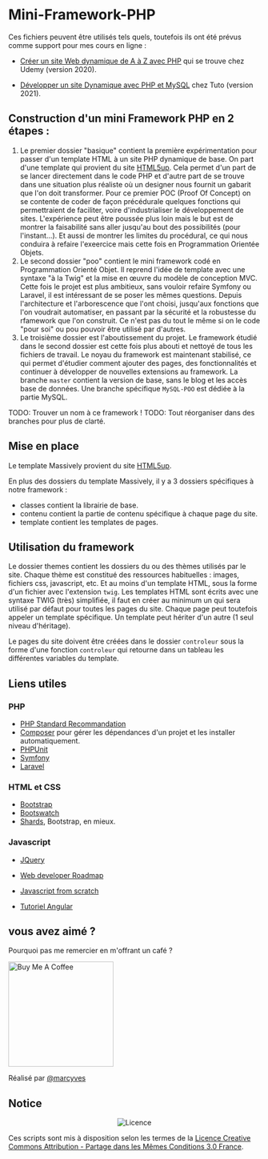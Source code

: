 # Mini-Framework-PHP

Ces fichiers peuvent être utilisés tels quels, toutefois ils ont été prévus comme support pour mes cours en ligne :

* [Créer un site Web dynamique de A à Z avec PHP](https://www.udemy.com/course/votre-site-web-en-php/?referralCode=6052B85326FD5DDC78EC) qui se trouve chez Udemy (version 2020).

* [Développer un site Dynamique avec PHP et MySQL](https://fr.tuto.com/php/developper-un-site-dynamique-avec-php-et-mysql,153511.html) chez Tuto (version 2021).

## Construction d'un mini Framework PHP en 2 étapes :

1. Le premier dossier "basique" contient la première expérimentation pour passer d'un template HTML à un site PHP dynamique de base. On part d'une template qui provient du site [HTML5up](https://html5up.net/). Cela permet d'un part de se lancer directement dans le code PHP et d'autre part de se trouve dans une situation plus réaliste où un designer nous fournit un gabarit que l'on doit transformer. Pour ce premier POC (Proof Of Concept) on se contente de coder de façon précédurale quelques fonctions qui permettraient de faciliter, voire d'industrialiser le développement de sites. L'expérience peut être poussée plus loin mais le but est de montrer la faisabilité sans aller jusqu'au bout des possibilités (pour l'instant...). Et aussi de montrer les limites du procédural, ce qui nous conduira à refaire l'exeercice mais cette fois en Programmation Orientée Objets.
2. Le second dossier "poo" contient le mini framework codé en Programmation Orienté Objet. Il reprend l'idée de template avec une syntaxe "à la Twig" et la mise en œuvre du modèle de conception MVC. Cette fois le projet est plus ambitieux, sans vouloir refaire Symfony ou Laravel, il est intéressant de se poser les mêmes questions. Depuis l'architecture et l'arborescence que l'ont choisi, jusqu'aux fonctions que l'on voudrait automatiser, en passant par la sécurité et la robustesse du rfamework que l'on construit. Ce n'est pas du tout le même si on le code "pour soi" ou pou pouvoir être utilisé par d'autres.
3. Le troisième dossier est l'aboutissement du projet. Le framework étudié dans le second dossier est cette fois plus abouti et nettoyé de tous les fichiers de travail. Le noyau du framework est maintenant stabilisé, ce qui permet d'étudier comment ajouter des pages, des fonctionnalités et continuer à développer de nouvelles extensions au framework.
La branche `master` contient la version de base, sans le blog et les accès base de données.
Une branche spécifique `MySQL-POO` est dédiée à la partie MySQL.

TODO: Trouver un nom à ce framework !
TODO: Tout réorganiser dans des branches pour plus de clarté.

## Mise en place

Le template Massively provient du site [HTML5up](https://html5up.net/).

En plus des dossiers du template Massively, il y a 3 dossiers spécifiques à notre framework :

- classes contient la librairie de base.
- contenu contient la partie de contenu spécifique à chaque page du site.
- template contient les templates de pages.

## Utilisation du framework

Le dossier themes contient les dossiers du ou des thèmes utilisés par le site. Chaque thème est constitué des ressources habituelles : images, fichiers css, javascript, etc. Et au moins d'un template HTML, sous la forme d'un fichier avec l'extension `twig`.
Les templates HTML sont écrits avec une syntaxe TWIG (très) simplifiée, il faut en créer au minimum un qui sera utilisé par défaut pour toutes les pages du site. Chaque page peut toutefois appeler un template spécifique.
Un template peut hériter d'un autre (1 seul niveau d'héritage).

Le pages du site doivent être créées dans le dossier `controleur` sous la forme d'une fonction `controleur` qui retourne dans un tableau les différentes variables du template.

## Liens utiles

### PHP

- [PHP Standard Recommandation](https://www.php-fig.org/psr/)
- [Composer](https://getcomposer.org/) pour gérer les dépendances d'un projet et les installer automatiquement.
- [PHPUnit](https://phpunit.de/)
- [Symfony](https://symfony.com/)
- [Laravel](https://laravel.com/)

### HTML et CSS

- [Bootstrap](https://getbootstrap.com/)
- [Bootswatch](https://bootswatch.com/)
- [Shards](https://designrevision.com/downloads/shards/), Bootstrap, en mieux.

### Javascript

- [JQuery](https://jquery.com/)

- [Web developer Roadmap](https://github.com/kamranahmedse/developer-roadmap)
- [Javascript from scratch](https://github.com/naomihauret/js-stack-from-scratch/)
- [Tutoriel Angular](https://www.dropbox.com/s/ad1va8ia9blf9mi/Capture%20d%27%C3%A9cran%202019-07-11%2020.44.57.png?dl=0)

## vous avez aimé ?
Pourquoi pas me remercier en m'offrant un café ?

<a href="https://www.buymeacoffee.com/marcyves" target="_blank"><img src="https://cdn.buymeacoffee.com/buttons/v2/default-blue.png" alt="Buy Me A Coffee" width="210" ></a>

Réalisé par [@marcyves](https://github.com/marcyves)
## Notice

<p align="center"><img src="https://licensebuttons.net/l/by-sa/3.0/fr/88x31.png" alt="Licence"></p>

Ces scripts sont mis à disposition selon les termes de la [Licence Creative Commons Attribution - Partage dans les Mêmes Conditions 3.0 France](https://creativecommons.org/licenses/by-sa/3.0/fr/).
